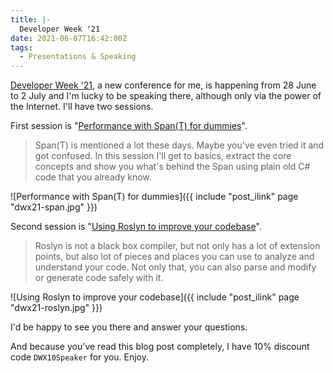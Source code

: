 ```yaml
---
title: |-
  Developer Week '21
date: 2021-06-07T16:42:00Z
tags:
  - Presentations & Speaking
---
```

[Developer Week '21][1], a new conference for me, is happening from 28 June to 2 July and I'm lucky to be speaking there, although only via the power of the Internet. I'll have two sessions.

<!-- excerpt -->

First session is "[Performance with Span(T) for dummies][2]".

> Span(T) is mentioned a lot these days. Maybe you've even tried it and got confused. In this session I'll get to basics, extract the core concepts and show you what's behind the Span using plain old C# code that you already know.

![Performance with Span(T) for dummies]({{ include "post_ilink" page "dwx21-span.jpg" }})

Second session is "[Using Roslyn to improve your codebase][3]".

> Roslyn is not a black box compiler, but not only has a lot of extension points, but also lot of pieces and places you can use to analyze and understand your code. Not only that, you can also parse and modify or generate code safely with it.

![Using Roslyn to improve your codebase]({{ include "post_ilink" page "dwx21-roslyn.jpg" }})

I'd be happy to see you there and answer your questions.

And because you've read this blog post completely, I have 10% discount code `DWX10Speaker` for you. Enjoy. 

[1]: https://www.developer-week.de/en/
[2]: https://www.developer-week.de/programm/#/talk/performance-with-spant-for-dummies
[3]: https://www.developer-week.de/programm/#/talk/using-roslyn-to-improve-your-codebase